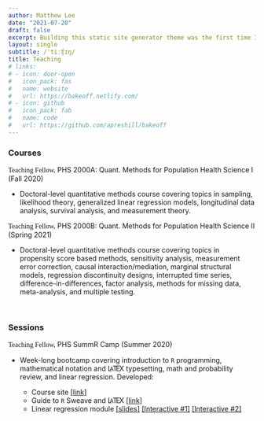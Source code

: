 ```yaml
---
author: Matthew Lee
date: "2021-07-20"
draft: false
excerpt: Building this static site generator theme was the first time I used an Atomic (or Functional) CSS system like Tachyons. It’s a design system that provides very small (which means fast) CSS modules that you can use in your HTML.
layout: single
subtitle: /ˈtiːʧɪŋ/
title: Teaching
# links:
# - icon: door-open
#   icon_pack: fas
#   name: website
#   url: https://bakeoff.netlify.com/
# - icon: github
#   icon_pack: fab
#   name: code
#   url: https://github.com/apreshill/bakeoff
---
```


<style>
.tex sub, .latex sub, .latex sup {
  text-transform: uppercase;
}

.tex sub, .latex sub {
  vertical-align: -0.01ex;
  margin-left: -0.1667em;
  margin-right: -0.125em;
}

.tex, .latex, .tex sub, .latex sub {
  font-size: 1em;
}

.latex sup {
  font-size: 0.85em;
  vertical-align: 0.01em;
  margin-left: -0.36em;
  margin-right: -0.15em;
}
</style>

### Courses

<span style="font-family:Metropolis-SB">Teaching Fellow,</span> PHS 2000A: Quant. Methods for Population Health Science I (Fall 2020)

*  Doctoral-level quantitative methods course covering topics in sampling, likelihood theory, generalized linear regression models, longitudinal data analysis, survival analysis, and measurement theory.


<span style="font-family:Metropolis-SB">Teaching Fellow,</span> PHS 2000B: Quant. Methods for Population Health Science II (Spring 2021)

*  Doctoral-level quantitative methods course covering topics in propensity score based methods, sensitivity analysis, measurement error correction, causal interaction/mediation, marginal structural models, regression discontinuity designs, interrupted time series, difference-in-differences, factor analysis, methods for missing data, meta-analysis, and multiple testing.  

<br>


### Sessions

<span style="font-family:Metropolis-SB">Teaching Fellow,</span> PHS SummR Camp (Summer 2020)

* Week-long bootcamp covering introduction to `R` programming, mathematical notation and <span class="latex">L<sup>a</sup>T<sub>e</sub>X</span> typesetting, math and probability review, and linear regression. Developed:

    * Course site [[link]](https://phs-summr2020.netlify.app/)
    * Guide to `R` Sweave and <span class="latex">L<sup>a</sup>T<sub>e</sub>X</span> [[link]](https://phs-summr2020.netlify.app/sweave-guide/guide.pdf)
    * Linear regression module [[slides]](https://phs-summr2020.netlify.app/regressionslides/slides.html#1) [[Interactive #1]](https://phs-summr2020.netlify.app/regressionex1/) [[Interactive #2]](https://phs-summr2020.netlify.app/regressionex2/)


<br><br><br>






